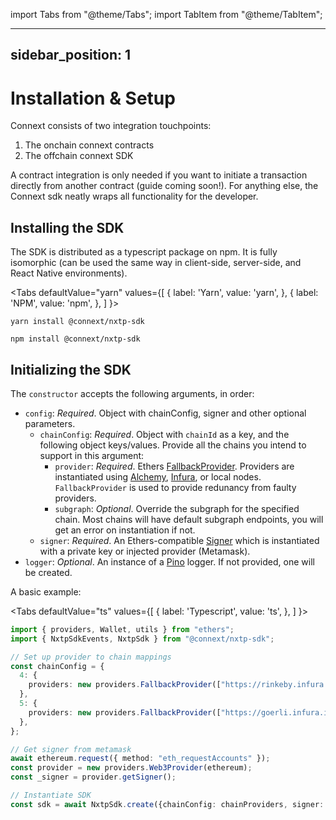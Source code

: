 import Tabs from "@theme/Tabs";
import TabItem from "@theme/TabItem";

---
sidebar_position: 1
---

# Installation & Setup

Connext consists of two integration touchpoints: 
1. The onchain connext contracts
2. The offchain connext SDK

A contract integration is only needed if you want to initiate a transaction directly from another contract (guide coming soon!). For anything else, the Connext sdk neatly wraps all functionality for the developer.

## Installing the SDK

The SDK is distributed as a typescript package on npm. It is fully isomorphic (can be used the same way in client-side, server-side, and React Native environments).


<Tabs
  defaultValue="yarn"
  values={[
    { label: 'Yarn', value: 'yarn', },
    { label: 'NPM', value: 'npm', },
  ]
}>
<TabItem value="yarn">

```shell
yarn install @connext/nxtp-sdk
```

</TabItem>
<TabItem value="npm">

```shell
npm install @connext/nxtp-sdk
```

</TabItem>
</Tabs>

## Initializing the SDK

The `constructor` accepts the following arguments, in order:

- `config`: _Required_. Object with chainConfig, signer and other optional parameters.
  - `chainConfig`: _Required_. Object with `chainId` as a key, and the following object keys/values. Provide all the chains you intend to support in this argument:
    - `provider`: _Required_. Ethers [FallbackProvider](https://docs.ethers.io/v5/api/providers/other/#FallbackProvider). Providers are instantiated using [Alchemy](https://www.alchemy.com), [Infura](https://infura.io), or local nodes. `FallbackProvider` is used to provide redunancy from faulty providers.
    - `subgraph`: _Optional_. Override the subgraph for the specified chain. Most chains will have default subgraph endpoints, you will get an error on instantiation if not.
  - `signer`: _Required_. An Ethers-compatible [Signer](https://docs.ethers.io/v5/api/signer/) which is instantiated with a private key or injected provider (Metamask).
- `logger`: _Optional_. An instance of a [Pino](https://getpino.io) logger. If not provided, one will be created.

A basic example:

<Tabs
  defaultValue="ts"
  values={[
    { label: 'Typescript', value: 'ts', },
  ]
}>
<TabItem value="ts">

```ts
import { providers, Wallet, utils } from "ethers";
import { NxtpSdkEvents, NxtpSdk } from "@connext/nxtp-sdk";

// Set up provider to chain mappings
const chainConfig = {
  4: {
    providers: new providers.FallbackProvider(["https://rinkeby.infura.io/..."]),
  },
  5: {
    providers: new providers.FallbackProvider(["https://goerli.infura.io/..."]),
  },
};

// Get signer from metamask
await ethereum.request({ method: "eth_requestAccounts" });
const provider = new providers.Web3Provider(ethereum);
const _signer = provider.getSigner();

// Instantiate SDK
const sdk = await NxtpSdk.create({chainConfig: chainProviders, signer: _signer});
```

</TabItem>
</Tabs>